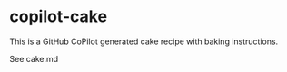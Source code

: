 # copilot-cake

This is a GitHub CoPilot generated cake recipe with baking instructions.

See cake.md
